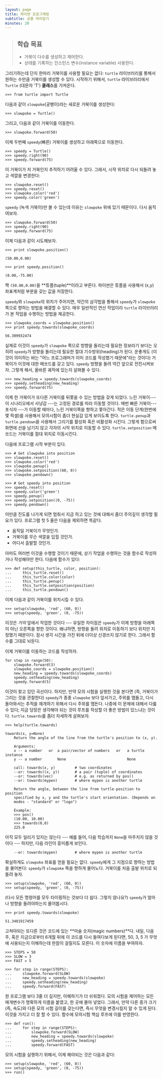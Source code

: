 ```yaml
---
layout: page
title: 파이썬 프로그래밍
subtitle: 공룡 따라잡기
minutes: 20
---
```

> ## 학습 목표
>
> *   거북이 다수를 생성하고 제어한다.
> *   상태를 기록하는 인스턴스 변수(instance variable) 사용한다.

그리기하는데 단지 한마리 거북이를 사용할 필요는 없다:
`turtle` 라이브러리를 통해서 원하는 수만큼 거북이를 생성할 수 있다.
시작하기 위해서, `turtle` 라이브러리에서 `Turtle` (대문자 'T') **클래스**를 가져온다.

~~~ {.input}
>>> from turtle import Turtle
~~~

다음과 같이 `slowpoke`(궁뱅이)라는 새로운 거북이를 생성한다:

~~~ {.input}
>>> slowpoke = Turtle()
~~~

그리고, 다음과 같이 거북이를 이동한다.

~~~ {.input}
>>> slowpoke.forward(50)
~~~

이제 두번째 `speedy`(빠른) 거북이를 생성하고 아래쪽으로 이동한다.

~~~ {.input}
>>> speedy = Turtle()
>>> speedy.right(90)
>>> speedy.forward(75)
~~~

이 거북이가 저 거북인지 추적하기 어려울 수 있다.
그래서, 시작 위치로 다시 되돌려 놓고 색깔을 변경한다:

~~~ {.input}
>>> slowpoke.reset()
>>> speedy.reset()
>>> slowpoke.color('red')
>>> speedy.color('green')
~~~

`speedy` (녹색 거북이)만 볼 수 있는데 이유는 `slowpoke` 위에 있기 때문이다.
다시 움직여보자.

~~~ {.input}
>>> slowpoke.forward(50)
>>> speedy.right(90)
>>> speedy.forward(75)
~~~

이제 다음과 같이 시도해보자.

~~~ {.input}
>>> print slowpoke.position()
~~~

~~~ {.output}
(50.00,0.00)
~~~

~~~ {.input}
>>> print speedy.position()
~~~

~~~ {.output}
(0.00,-75.00)
~~~

짝 `(50.00,0.00)`을 **튜플(tuple)**이라고 부른다.
파이썬은 튜플을 사용해서 (x,y) 좌표계처럼 부분을 갖는 값을 저장한다.

`speedy`와 `slowpoke`의 위치가 주어지면,
약간의 삼각법을 통해서 `speedy`가 `slowpoke` 쪽으로 향하는 방법을 해결할 수 있다.
매우 일반적인 연산 작업이라 `turtle` 라이브러리가 본 작업을 수행하는 방법을 제공한다.

~~~ {.input}
>>> slowpoke_coords = slowpoke.position()
>>> print speedy.towards(slowpoke_coords)
~~~
~~~ {.output}
56.309932474
~~~

실제로 이것이 `speedy`가 `slowpoke` 쪽으로 방향을 돌리는데 필요한 정보라기 보다는 오히려
`speedy`가 방향을 돌리는데 필요한 절대 기수방위(heading)가 된다.
운좋게도 (이것이 의미하는 바는 "어느 프로그래머가 이미 코드를 작성했기 때문에"라는 것이다) 
거북이가 이것에 대한 메쏘드를 갖고 있다. `speedy` 방향을 돌려 약간 앞으로 전진시켜보자.
그렇게 해서, 올바른 궤적에 있는지 살펴볼 수 있다.

~~~ {.input}
>>> new_heading = speedy.towards(slowpoke_coords)
>>> speedy.setheading(new_heading)
>>> speedy.forward(75)
~~~

이제 한 거북이가 또다른 거북이를 뒤쫓을 수 있는 방법을 갖게 되었다.
느린 거북이--- 이 시나리오에서 사냥감 ---는 고정된 경로를 따라 이동할 것이다.
매번 빠른 거북이--- 포식자 ---가 이동할 때마다, 느린 거북이쪽을 향하고 쫓아간다.
적은 이동 단계(한번에 몇 픽셀)를 사용해서 모의시험이 좀더 현실감 있게 보이도록 한다.
`turtle.penup`과 `turtle.pendown`을 사용해서 그리기를 활성화 혹은 비활성화 시킨다.
그렇게 함으로써 화면에 선을 남기지 않고 각자의 시작 위치로 이동할 수 있다.
`turtle.setposition` 메쏘드는 거북이를 절대 위치로 이동시킨다.

다음에 프로그램 시작 부분이 있다.

~~~ {.input}
>>> # Get slowpoke into position
>>> slowpoke.reset()
>>> slowpoke.color('red')
>>> slowpoke.penup()
>>> slowpoke.setposition((60, 0))
>>> slowpoke.pendown()

>>> # Get speedy into position
>>> speedy.reset()
>>> speedy.color('green')
>>> speedy.penup()
>>> speedy.setposition((0, -75))
>>> speedy.pendown()
~~~

이만큼 진도를 나가게 되면 멈춰서 지금 하고 있는 것에 대해서 좀더 주의깊이 생각할 필요가 있다.
프로그램 첫 5 줄은 다음을 제외하면 똑같다.

*   움직일 거북이가 무엇인가.
*   거북이를 무슨 색깔을 입힐 것인가.
*   어디서 출발할 것인가.

아마도 여러번 이것을 수행할 것이기 때문에, 상기 작업을 수행하는 것을 함수로 작성하거나 작성해야만 한다.
다음에 함수가 있다:

~~~ {.input}
>>> def setup(this_turtle, color, position):
...     this_turtle.reset()
...     this_turtle.color(color)
...     this_turtle.penup()
...     this_turtle.setposition(position)
...     this_turtle.pendown()
~~~

이제 다음과 같이 거북이를 위치시킬 수 있다.

~~~ {.input}
>>> setup(slowpoke, 'red', (60, 0))
>>> setup(speedy, 'green', (0, -75))
~~~

이것은 *거의* 앞에서 작업한 것이다 --- 
유일한 차이점은 `speedy`가 이제 방향을 아래쪽이 아닌 오른쪽을 향한 것이다.
왜냐하면, 방향을 돌려 위치로 이동하기 보다 위치만 지정했기 때문이다.
잠시 생각 시간을 가진 뒤에 더이상 신경쓰지 않기로 한다. 그래서 함수를 그대로 놔둔다.

이제 거북이를 이동하는 코드를 작성하자.

~~~ {.input}
for step in range(50):
    slowpoke.forward(3)
    slowpoke_coords = slowpoke.position()
    new_heading = speedy.towards(slowpoke_coords)
    speedy.setheading(new_heading)
    speedy.forward(5)
~~~

이것이 찾고 있던 곡선이다. 하지만, 만약 모의 시험을 실행한 것을 본다면 (즉, 거북이가 그리는 것을 관찰한다)
`speedy`가 종종 `slowpoke` 보다 앞서가고, 주위를 맴돌고, 다시 돌아와서는 추적을 재개하기 위해서 다시 주위를 맴돈다.
나중에 이 문제에 대해서 다룰 수 있다; 지금 당장은 생각해야 되는 것이 루프를 작성할 더 좋은 방법이 있느냐는 것이다.
`turtle.towards`를 좀더 자세하게 살펴보자.

~~~ {.input}
>>> help(turtle.towards)
~~~
~~~ {.output}
towards(x, y=None)
    Return the angle of the line from the turtle's position to (x, y).
    
    Arguments:
    x -- a number   or  a pair/vector of numbers   or   a turtle instance
    y -- a number       None                            None
    
    call: towards(x, y)         # two coordinates
    --or: towards((x, y))       # a pair (tuple) of coordinates
    --or: towards(vec)          # e.g. as returned by pos()
    --or: towards(mypen)        # where mypen is another turtle
    
    Return the angle, between the line from turtle-position to position
    specified by x, y and the turtle's start orientation. (Depends on
    modes - "standard" or "logo")
    
    Example:
    >>> pos()
    (10.00, 10.00)
    >>> towards(0,0)
    225.0
~~~

아직 모두 일리가 있지는 않는다 --- 예를 들어, 다음 학습까지 `None`을 마주치지 않을 것이다 ---
하지만, 다음 라인이 흥미롭게 보인다. 

~~~ {.output}
    --or: towards(mypen)        # where mypen is another turtle
~~~

확실하게도 `slowpoke` 좌표를 얻을 필요는 없다. 
`speedy`에게 그 지점으로 향하는 방법을 물어본다: 
`speedy`가 `slowpoke` 쪽을 향하게 물어노다. 
거북이를 처음 출발 위치로 되돌려 놓자.

~~~ {.input}
>>> setup(slowpoke, 'red', (60, 0))
>>> setup(speedy, 'green', (0, -75))
~~~

(다시 모든 명령어를 모두 타이핑하는 것보다 더 쉽다. 그렇지 않나요?) 
`speedy`가 얼마나 방향을 돌려야하는지 물어봅시다.

~~~ {.input}
>>> print speedy.towards(slowpoke)
~~~
~~~ {.output}
51.3401917459
~~~

고쳐야되는 또다른 것은 코드에 있는 **마술 숫자(magic numbers)**다.
내일, 다음주, 혹은 지금으로부터 6개월 뒤에 이 코드를 다시 들여다보게 된다면,
50, 3, 5 가 무엇에 사용되는지 이해하는데 한참이 걸릴지도 모른다. 
이 숫자에 이름을 부여하자.

~~~ {.input}
>>> STEPS = 50
>>> SLOW = 3
>>> FAST = 5

>>> for step in range(STEPS):
...     slowpoke.forward(SLOW)
...     new_heading = speedy.towards(slowpoke)
...     speedy.setheading(new_heading)
...     speedy.forward(FAST)
~~~

원 프로그램 보다 3줄 더 길지만, 이해하기가 더 쉬워졌다.
모의 시험을 제어하는 모든 매개변수가 명확하게 이름을 붙였고, 한 곳에 몰아 넣었다.
그래서, 만약 다른 증가 크기(즉, 속도)와 다른 모의 시험 길이를 갖는다면,
즉시 무엇을 변경시킬지 알 수 있게 된다. 
이것을 가지고 더 잘 할 수 있다. 함수에 모의시험 핵심 루프에 이를 반영한다. 

~~~ {.input}
>>> def run():
...     for step in range(STEPS):
...         slowpoke.forward(SLOW)
...         new_heading = speedy.towards(slowpoke)
...         speedy.setheading(new_heading)
...         speedy.forward(FAST)
~~~

모의 시험을 실행하기 위해서, 이제 해야되는 것은 다음과 같다:

~~~ {.input}
>>> setup(slowpoke, 'red', (60, 0))
>>> setup(speedy, 'green', (0, -75))
>>> run()
~~~
